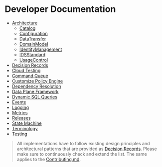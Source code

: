 # Developer Documentation

- [Architecture](architecture/)
    - [Catalog](architecture/catalog/)
    - [Configuration](architecture/configuration/)
    - [DataTransfer](architecture/data-transfer/)
    - [DomainModel](architecture/domain-model.md)
    - [IdentityManagement](architecture/identity-management/)
    - [IDSStandard](architecture/ids/)
    - [UsageControl](architecture/usage-control/)
- [Decision Records](decision-records/)
- [Cloud Testing](cloud_testing.md)
- [Command Queue](command-queue.md)
- [Customize Policy Engine](policy-engine.md)
- [Dependency Resolution](dependency_resolution.md)
- [Data Plane Framework](data-plane-framework/)
- [Dynamic SQL Queries](sql_queries.md)
- [Events](events.md)
- [Logging](logging.md)
- [Metrics](metrics.md)
- [Releases](releases.md)
- [State Machine](state-machine.md)
- [Terminology](terminology.md)
- [Testing](testing.md)

> All implementations have to follow existing design principles and architectural patterns that are provided as
> [Decision Records](decision-records/). Please make sure to continuously check and extend the list. The same
> applies to the [Contributing.md](../../CONTRIBUTING.md).
